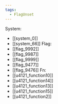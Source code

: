 ```yaml
---
tags:
  - FlagUnset
---
```

System:
- [[system_0]]
- [[system_66]]
Flag:
- [[flag_9992]]
- [[flag_9987]]
- [[flag_9999]]
- [[flag_9477]]
- [[flag_9476]]
Fn:
- [[u4121_function10]]
- [[u4121_function14]]
- [[u4121_function13]]
- [[u4121_function15]]
- [[u4121_function2]]
